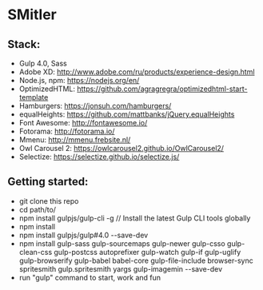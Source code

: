 # SMitler

## Stack:

* Gulp 4.0, Sass
* Adobe XD: http://www.adobe.com/ru/products/experience-design.html
* Node.js, npm: https://nodejs.org/en/
* OptimizedHTML: https://github.com/agragregra/optimizedhtml-start-template
* Hamburgers: https://jonsuh.com/hamburgers/
* equalHeights: https://github.com/mattbanks/jQuery.equalHeights
* Font Awesome: http://fontawesome.io/
* Fotorama: http://fotorama.io/
* Mmenu: http://mmenu.frebsite.nl/
* Owl Carousel 2: https://owlcarousel2.github.io/OwlCarousel2/
* Selectize: https://selectize.github.io/selectize.js/

## Getting started:

* git clone this repo
* cd path/to/
* npm install gulpjs/gulp-cli -g // Install the latest Gulp CLI tools globally
* npm install
* npm install gulpjs/gulp#4.0 --save-dev
* npm install gulp-sass gulp-sourcemaps gulp-newer gulp-csso gulp-clean-css gulp-postcss autoprefixer gulp-watch gulp-if gulp-uglify gulp-browserify gulp-babel babel-core gulp-file-include browser-sync spritesmith gulp.spritesmith yargs gulp-imagemin --save-dev
* run "gulp" command to start, work and fun